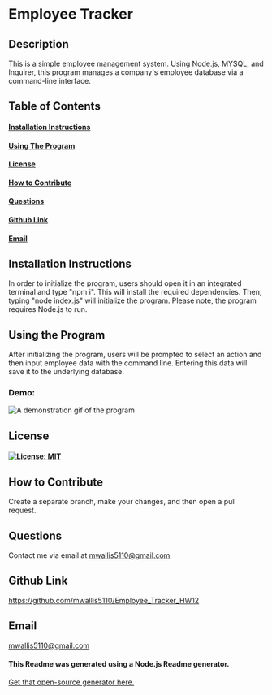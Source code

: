 # Employee Tracker

## Description 
This is a simple employee management system. Using Node.js, MYSQL, and Inquirer, this program manages a company's employee database via a command-line interface. 

## Table of Contents
#### [Installation Instructions](#installation-instructions)<br>
#### [Using The Program](#using-the-program)<br>
#### [License](#license)<br>
#### [How to Contribute](#how-to-contribute)<br>
#### [Questions](#questions)<br>
#### [Github Link](#github-link)<br>
#### [Email](#email)<br>

## Installation Instructions
In order to initialize the program, users should open it in an integrated terminal and type "npm i". This will install the required dependencies. Then, typing "node index.js" will initialize the program. Please note, the program requires Node.js to run.

## Using the Program
After initializing the program, users will be prompted to select an action and then input employee data with the command line. Entering this data will save it to the underlying database.

### Demo:

![A demonstration gif of the program](./Screencast_Demo.gif)

## License
#### [![License: MIT](https://img.shields.io/badge/License-MIT-yellow.svg)](https://opensource.org/licenses/MIT)

## How to Contribute
Create a separate branch, make your changes, and then open a pull request.

## Questions
Contact me via email at mwallis5110@gmail.com

## Github Link
https://github.com/mwallis5110/Employee_Tracker_HW12

## Email
mwallis5110@gmail.com
  


#### This Readme was generated using a Node.js Readme generator. 
[Get that open-source generator here.](https://github.com/mwallis5110/Readme_Generator_HW_09)